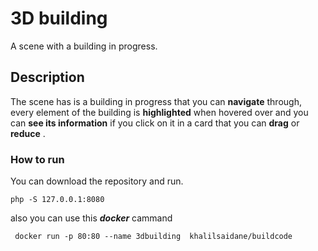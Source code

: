 # 3D building

A scene with a building in progress. 

## Description
 
The scene has is a building in progress that you can **navigate**  through, every element of the building is **highlighted** 
when hovered over and you can **see its information** if you click on it in a card that you can **drag**  or **reduce** .

### How to run

You can download the repository and run.

```
php -S 127.0.0.1:8080
```
also you can use this ***docker*** cammand

```
 docker run -p 80:80 --name 3dbuilding  khalilsaidane/buildcode
```
